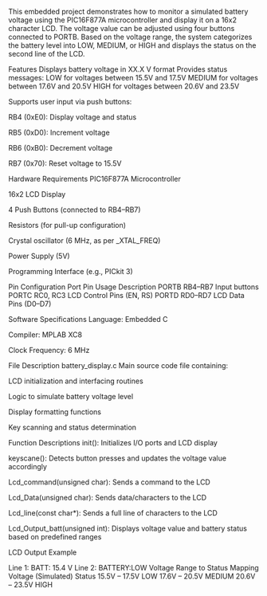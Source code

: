 This embedded project demonstrates how to monitor a simulated battery voltage using the PIC16F877A microcontroller and display it on a 16x2 character LCD. The voltage value can be adjusted using four buttons connected to PORTB. Based on the voltage range, the system categorizes the battery level into LOW, MEDIUM, or HIGH and displays the status on the second line of the LCD.

Features
Displays battery voltage in XX.X V format
Provides status messages:
LOW for voltages between 15.5V and 17.5V
MEDIUM for voltages between 17.6V and 20.5V
HIGH for voltages between 20.6V and 23.5V

Supports user input via push buttons:

RB4 (0xE0): Display voltage and status

RB5 (0xD0): Increment voltage

RB6 (0xB0): Decrement voltage

RB7 (0x70): Reset voltage to 15.5V

Hardware Requirements
PIC16F877A Microcontroller

16x2 LCD Display

4 Push Buttons (connected to RB4–RB7)

Resistors (for pull-up configuration)

Crystal oscillator (6 MHz, as per _XTAL_FREQ)

Power Supply (5V)

Programming Interface (e.g., PICkit 3)

Pin Configuration
Port	Pin Usage	Description
PORTB	RB4–RB7	Input buttons
PORTC	RC0, RC3	LCD Control Pins (EN, RS)
PORTD	RD0–RD7	LCD Data Pins (D0–D7)

Software Specifications
Language: Embedded C

Compiler: MPLAB XC8

Clock Frequency: 6 MHz

File Description
battery_display.c
Main source code file containing:

LCD initialization and interfacing routines

Logic to simulate battery voltage level

Display formatting functions

Key scanning and status determination

Function Descriptions
init(): Initializes I/O ports and LCD display

keyscane(): Detects button presses and updates the voltage value accordingly

Lcd_command(unsigned char): Sends a command to the LCD

Lcd_Data(unsigned char): Sends data/characters to the LCD

Lcd_line(const char*): Sends a full line of characters to the LCD

Lcd_Output_batt(unsigned int): Displays voltage value and battery status based on predefined ranges

LCD Output Example

Line 1: BATT: 15.4 V
Line 2: BATTERY:LOW
Voltage Range to Status Mapping
Voltage (Simulated)	Status
15.5V – 17.5V	LOW
17.6V – 20.5V	MEDIUM
20.6V – 23.5V	HIGH
